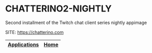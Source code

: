 # CHATTERINO2-NIGHTLY
 
 Second installment of the Twitch chat client series nightly appimage
 
 SITE: https://chatterino.com

 | [Applications](https://portable-linux-apps.github.io/apps.html) | [Home](https://portable-linux-apps.github.io)
 | --- | --- |
